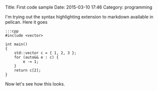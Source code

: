 Title: First code sample
Date: 2015-03-10 17:46
Category: programming

I'm trying out the syntax highlighting extension to markdown available in
pelican. Here it goes

    :::cpp
    #include <vector>

    int main()
    {
        std::vector c = { 1, 2, 3 };
        for (auto&& e : c) {
            e -= 1;
        }
        return c[2];
    }

Now let's see how this looks.
